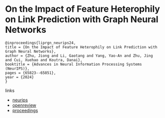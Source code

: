 # On the Impact of Feature Heterophily on Link Prediction with Graph Neural Networks

```
@inproceedings{liprgn_neurips24,
title = {On the Impact of Feature Heterophily on Link Prediction with Graph Neural Networks},
author = {Zhu, Jiong and Li, Gaotang and Yang, Yao-An and Zhu, Jing and Cui, Xuehao and Koutra, Danai},
booktitle = {Advances in Neural Information Processing Systems (NeurIPS)},
pages = {65823--65851},
year = {2024}
}
```

links
- [neurips](https://nips.cc/Conferences/2024/Schedule?showEvent=96753)
- [openreview](https://openreview.net/forum?id=3LZHatxUa9)
- [proceedings](https://papers.nips.cc//paper_files/paper/2024/hash/79353864175b6b8c3d073cde84d7014a-Abstract-Conference.html)
